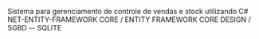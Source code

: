 Sistema para gerenciamento de controle de vendas e stock utilizando C# NET-ENTITY-FRAMEWORK CORE / ENTITY
FRAMEWORK CORE DESIGN / SGBD -- SQLITE
